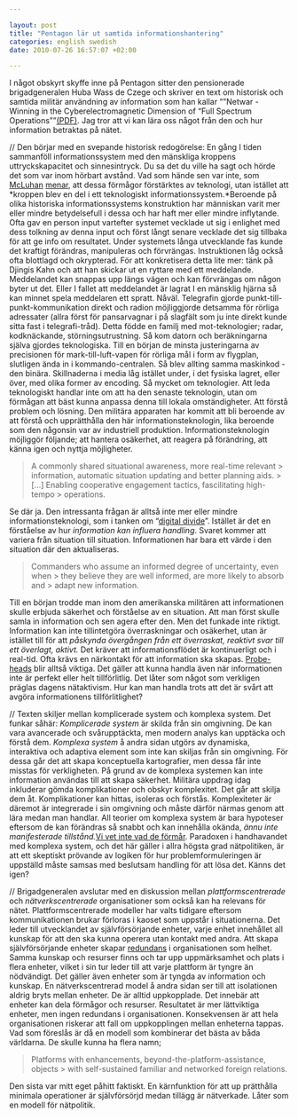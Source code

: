 ```yaml
--- 

layout: post
title: "Pentagon lär ut samtida informationshantering" 
categories: english swedish 
date: 2010-07-26 16:57:07 +02:00 

---
```


I något obskyrt skyffe inne på Pentagon sitter den pensionerade brigadgeneralen Huba Wass de Czege och skriver en text om historisk och samtida militär användning av information som han kallar “”Netwar - Winning in the Cyberelectromagnetic Dimension of “Full Spectrum Operations””[(PDF)](http://usacac.army.mil/CAC2/MilitaryReview/Archives/English/MilitaryReview_20100430_art006.pdf). Jag tror att vi kan lära oss något från den och hur information betraktas på nätet. 

// Den börjar med en svepande historisk redogörelse: En gång I tiden sammanföll informationssystem med den mänskliga kroppens uttryckskapacitet och sinnesintryck. Du sa det du ville ha sagt och hörde det som var inom hörbart avstånd. Vad som hände sen var inte, som [McLuhan](http://larvalsubjects.wordpress.com/2010/07/24/mcluhan-space-and-objects/) [menar](http://soundcloud.com/das-kapitalismus/kapital-indentitat-mackt-dos), att dessa förmågor förstärktes av teknologi, utan istället att *kroppen blev en del i ett teknologiskt informationssystem.*Beroende på olika historiska informationssystems konstruktion har människan varit mer eller mindre betydelsefull i dessa och har haft mer eller mindre inflytande. Ofta gav en person input vartefter systemet vecklade ut sig i enlighet med dess tolkning av denna input och först långt senare vecklade det sig tillbaka för att ge info om resultatet. Under systemets långa utvecklande fas kunde det kraftigt förändras, manipuleras och förvrängas. Instruktionen låg också ofta blottlagd och okrypterad. För att konkretisera detta lite mer: tänk på Djingis Kahn och att han skickar ut en ryttare med ett meddelande. Meddelandet kan snappas upp längs vägen och kan förvrängas om någon byter ut det. Eller I fallet att meddelandet är lagrat I en mänsklig hjärna så kan minnet spela meddelaren ett spratt. Nåväl. Telegrafin gjorde punkt-till-punkt-kommunikation direkt och radion möjliggjorde detsamma för rörliga adressater (allra först för pansarvagnar i på slagfält som ju inte direkt kunde sitta fast i telegrafi-tråd). Detta födde en familj med mot-teknologier; radar, kodknäckande, störningsutrustning. Så kom datorn och beräkningarna själva gjordes teknologiska. Till en början de minsta justeringarna av precisionen för mark-till-luft-vapen för rörliga mål i form av flygplan, slutligen ända in i kommando-centralen. Så blev allting samma maskinkod - den binära. Skillnaderna i media låg istället under, i det fysiska lagret, eller över, med olika former av encoding. Så mycket om teknologier. Att leda teknologiskt handlar inte om att ha den senaste teknologin, utan om förmågan att bäst kunna anpassa denna till lokala omständigheter. Att förstå problem och lösning. Den militära apparaten har kommit att bli beroende av att förstå och upprätthålla den här informationsteknologin, lika beroende som den någonsin var av industriell produktion. Informationsteknologin möjliggör följande; att hantera osäkerhet, att reagera på förändring, att känna igen och nyttja möjligheter.

> A commonly shared situational awareness, more real-time relevant > information, automatic situation updating and better planning aids. > […] Enabling cooperative engagement tactics, fascilitating high-tempo > operations.

Se där ja. Den intressanta frågan är alltså inte mer eller mindre informationsteknologi, som i tanken om “[digital divide](http://www.blay.se/2009/10/08/transitio-symposium/)”. Istället är det en förståelse av hur *information kan influera handling*. Svaret kommer att variera från situation till situation. Informationen har bara ett värde i den situation där den aktualiseras.

> Commanders who assume an informed degree of uncertainty, even when > they believe they are well informed, are more likely to absorb and > adapt new information.

Till en början trodde man inom den amerikanska militären att informationen skulle erbjuda säkerhet och förståelse av en situation. Att man först skulle samla in information och sen agera efter den. Men det funkade inte riktigt. Information kan inte tillintetgöra överraskningar och osäkerhet, utan är istället till för att *påskynda övergången från ett överraskat, reaktivt svar till ett överlagt, aktivt.* Det kräver att informationsflödet är kontinuerligt och i real-tid. Ofta krävs en närkontakt för att information ska skapas. [Probe-heads](http://www.blay.se/2010/06/14/smitta-och-plattform/) blir alltså viktiga. Det gäller att kunna handla även när informationen inte är perfekt eller helt tillförlitlig. Det låter som något som verkligen präglas dagens nätaktivism. Hur kan man handla trots att det är svårt att avgöra informationens tillförlitlighet?

// Texten skiljer mellan komplicerade system och komplexa system. Det funkar såhär: *Komplicerade system* är skilda från sin omgivning. De kan vara avancerade och svårupptäckta, men modern analys kan upptäcka och förstå dem. *Komplexa system* å andra sidan utgörs av dynamiska, interaktiva och adaptiva element som inte kan skiljas från sin omgivning. För dessa går det att skapa konceptuella kartografier, men dessa får inte misstas för verkligheten. På grund av de komplexa systemen kan inte information användas till att skapa säkerhet. Militära uppdrag idag inkluderar gömda komplikationer och obskyr komplexitet. Det går att skilja dem åt. Komplikationer kan hittas, isoleras och förstås. Komplexiteter är däremot är integrerade i sin omgivning och måste därför närmas genom att lära medan man handlar. All teorier om komplexa system är bara hypoteser eftersom de kan förändras så snabbt och kan innehålla okända, *ännu inte manifesterade tillstånd.*[Vi vet inte vad de förmår](http://danielrisberg.wordpress.com/2009/05/17/i-de-intelligenta-maskinernas-tidsalder/). Paradoxen i handhavandet med komplexa system, och det här gäller i allra högsta grad nätpolitiken, är att ett skeptiskt prövande av logiken för hur problemformuleringen är uppställd måste samsas med beslutsam handling för att lösa det. Känns det igen?

// Brigadgeneralen avslutar med en diskussion mellan *plattformscentrerade* och *nätverkscentrerade* organisationer som också kan ha relevans för nätet. Plattformscentrerade modeller har valts tidigare eftersom kommunikationen brukar förloras i kaoset som uppstår i situationerna. Det leder till utvecklandet av självförsörjande enheter, varje enhet innehållet all kunskap för att den ska kunna operera utan kontakt med andra. Att skapa självförsörjande enheter skapar [redundans](http://www.blay.se/2009/03/12/svarar-chrisk-om-delanda/) i organisationen som helhet. Samma kunskap och resurser finns och tar upp uppmärksamhet och plats i flera enheter, vilket i sin tur leder till att varje plattform är tyngre än nödvändigt. Det gäller även enheter som är tyngda av information och kunskap. En nätverkscentrerad model å andra sidan ser till att isolationen aldrig bryts mellan enheter. De är alltid uppkopplade. Det innebär att enheter kan dela förmågor och resurser. Resultatet är mer lättviktiga enheter, men ingen redundans i organisationen. Konsekvensen är att hela organisationen riskerar att fall om uppkopplingen mellan enheterna tappas. Vad som föreslås är då en modell som kombinerar det bästa av båda världarna. De skulle kunna ha flera namn;

> Platforms with enhancements, beyond-the-platform-assistance, objects > with self-sustained familiar and networked foreign relations.

Den sista var mitt eget påhitt faktiskt. En kärnfunktion för att up prätthålla minimala operationer är självförsörjd medan tillägg är nätverkade. Låter som en modell för nätpolitik.


